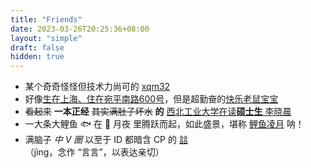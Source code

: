 ```yaml
---
title: "Friends"
date: 2023-03-26T20:25:36+08:00
layout: "simple"
draft: false
hidden: true
---
```


- 某个奇奇怪怪但技术力尚可的 [xqm32](https://xqm32.github.io/)
- 好像[生在上海、住在宛平南路600号](https://www.smhc.org.cn/HospitalHomepage/channels/1100.html)，但是超勤奋的[快乐老鼠宝宝](https://github.com/LaoshuBaby)
- ~~看起来~~ **一本正经** ~~其实满肚子坏水~~ **的** [西北工业大学在读**硕士生** 李晓晨](https://wuwang365.github.io)
- 一大条大鲤鱼 🐟 在 🌙 月夜 里腾跃而起，如此盛景，堪称 [鲤鱼凌月](https://github.com/Liyulingyue) 呐！
- 满脑子 *中 V 圈* 以至于 ID 都暗含 CP 的 [誩](https://github.com/Yan-Zero)（jìng，念作 “言言”，以表达亲切）
